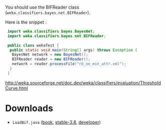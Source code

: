 
You should use the BIFReader class (`weka.classifiers.bayes.net.BIFReader`).

Here is the snippet :

```java
 import weka.classifiers.bayes.BayesNet;
 import weka.classifiers.bayes.net.BIFReader;
 
 public class wekaTest {
  public static void main(String[] args) throws Exception {
   BayesNet network = new BayesNet();
   BIFReader reader = new BIFReader();	
   network = reader.processFile("rb_on_min_attr.xml");
  }
 }
```

http://weka.sourceforge.net/doc.dev/weka/classifiers/evaluation/ThresholdCurve.html

# Downloads
* `LoadBif.java` ([book](https://svn.cms.waikato.ac.nz/svn/weka/branches/book2ndEd-branch/wekaexamples/src/main/java/wekaexamples/classifiers/LoadBIF.java), [stable-3.8](https://svn.cms.waikato.ac.nz/svn/weka/branches/stable-3-8/wekaexamples/src/main/java/wekaexamples/classifiers/LoadBIF.java), [developer](https://svn.cms.waikato.ac.nz/svn/weka/trunk/wekaexamples/src/main/java/wekaexamples/classifiers/LoadBIF.java))